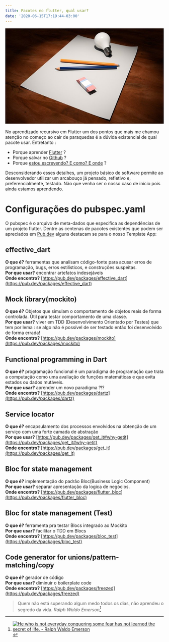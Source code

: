 ```yaml
---
title: Pacotes no flutter, qual usar?
date: '2020-06-15T17:19:44-03:00'
---
```

![Ideia](https://github.com/fxguim/hugo/blob/master/static/images/pacotes-no-flutter/idea-1876659_640.jpg?raw=true)

No aprendizado recursivo em Flutter um dos pontos que mais me chamou atenção no começo ao cair de paraquedas é a dúvida existencial de qual pacote usar. Entretanto :
- Porque aprender [Flutter](https://medium.com/toshiossada/por-que-flutter-8f17cc2bb02e) ?
- Porque salvar no [Github](http://blog.virtuacreative.com.br/introducao-ao-github.html) ?
- Porque <a href="https://guimacoders.netlify.app/posts/meu-primeiro-post/" target="_blank">estou escrevendo? E como? E onde</a> ?

Desconsiderando esses detalhes, um projeto básico de software permite ao desenvolvedor utilizar um arcabouço já pensado, refletivo e, preferencialmente, testado. Não que venha ser o nosso caso de início pois ainda estamos aprendendo. 

<!--more-->

# Configurações do pubspec.yaml

O pubspec é o arquivo de meta-dados que especifica as dependências de um projeto flutter. Dentre as centenas de pacotes existentes que podem ser apreciados em [Pub.dev](https://pub.dev/) alguns destacam se para o nosso Template App:

## effective_dart 
**O que é?** ferramentas que analisam código-fonte para acusar erros de programação, bugs, erros estilísticos, e construções suspeitas.  
**Por que usar?** encontrar artefatos indesejáveis  
**Onde encontro?** [https://pub.dev/packages/effective_dart](https://pub.dev/packages/effective_dart)

## Mock library(mockito)
**O que é?** Objetos que simulam o comportamento de objetos reais de forma controlada. Útil para testar comportamento de uma classe.  
**Por que usar?** viver em TDD (Desenvolvimento Orientado por Testes) que tem por lema : se algo não é possível de ser testado então foi desenvolvido de forma errada!  
**Onde encontro?** [https://pub.dev/packages/mockito](https://pub.dev/packages/mockito)

## Functional programming in Dart
**O que é?** programação funcional é um paradigma de programação que trata a computação como uma avaliação de funções matemáticas e que evita estados ou dados mutáveis.  
**Por que usar?** aprender um novo paradigma ?!?  
**Onde encontro?** [https://pub.dev/packages/dartz](https://pub.dev/packages/dartz)
  
## Service locator
**O que é?** encapsulamento dos processos envolvidos na obtenção de um serviço com uma forte camada de abstração  
**Por que usar?** [https://pub.dev/packages/get_it#why-getit](https://pub.dev/packages/get_it#why-getit)  
**Onde encontro?** [https://pub.dev/packages/get_it](https://pub.dev/packages/get_it)
  
## Bloc for state management
**O que é?** implementação do padrão Bloc(Business Logic Component)  
**Por que usar?** separar apresentação da logica de negócios.  
**Onde encontro?** [https://pub.dev/packages/flutter_bloc](https://pub.dev/packages/flutter_bloc)

## Bloc for state management (Test)
**O que é?** ferramenta pra testar Blocs integrado ao Mockito  
**Por que usar?**  facilitar o TDD em Blocs  
**Onde encontro?** [https://pub.dev/packages/bloc_test](https://pub.dev/packages/bloc_test)  
  
## Code generator for unions/pattern-matching/copy
**O que é?** gerador de código  
**Por que usar?** diminuir o boilerplate code  
**Onde encontro?** [https://pub.dev/packages/freezed](https://pub.dev/packages/freezed)

> Quem não está superando algum medo todos os dias, não aprendeu o segredo da vida.
> <cite>Ralph Waldo Emerson[^1]</cite>

[^1]: <a href="https://www.azquotes.com/quote/89297" title="Ralph Waldo Emerson quote"><img src="http://www.azquotes.com/picture-quotes/quote-he-who-is-not-everyday-conquering-some-fear-has-not-learned-the-secret-of-life-ralph-waldo-emerson-8-92-97.jpg" alt="He who is not everyday conquering some fear has not learned the secret of life. - Ralph Waldo Emerson"></a>

